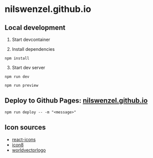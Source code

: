 # nilswenzel.github.io

## Local development
1. Start devcontainer

2. Install dependencies
``` shell
npm install
```

3. Start dev server
```shell
npm run dev
```
```
npm run preview
```

## Deploy to Github Pages: [nilswenzel.github.io](https://nilswenzel.github.io/)
```shell
npm run deploy -- -m "<message>"
```

## Icon sources
- [react-icons](https://react-icons.github.io/react-icons/)
- [icon8](https://icons8.com/)
- [worldvectorlogo](https://worldvectorlogo.com/)
